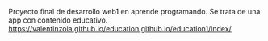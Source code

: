 Proyecto final de desarrollo web1 en aprende programando. Se trata de una app con contenido educativo.
https://valentinzoia.github.io/education.github.io/education1/index/
